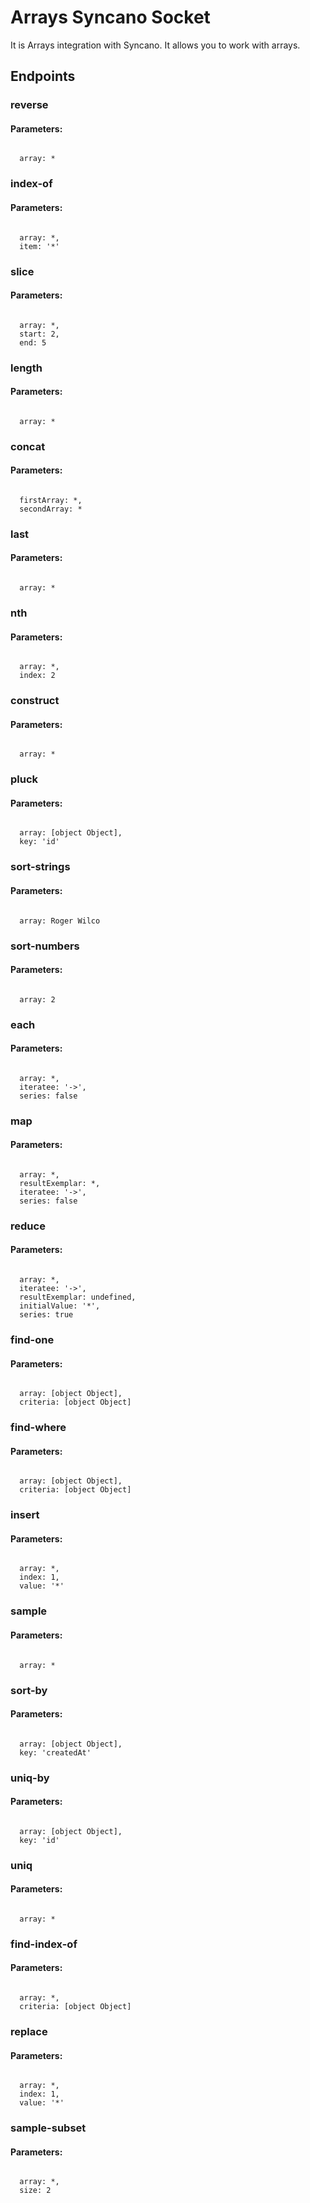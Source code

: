 # Arrays Syncano Socket

It is Arrays integration with Syncano. It allows you to work with arrays.

## Endpoints

### reverse

#### Parameters:
```

  array: *
```


### index-of

#### Parameters:
```

  array: *,
  item: '*'
```


### slice

#### Parameters:
```

  array: *,
  start: 2,
  end: 5
```


### length

#### Parameters:
```

  array: *
```


### concat

#### Parameters:
```

  firstArray: *,
  secondArray: *
```


### last

#### Parameters:
```

  array: *
```


### nth

#### Parameters:
```

  array: *,
  index: 2
```


### construct

#### Parameters:
```

  array: *
```


### pluck

#### Parameters:
```

  array: [object Object],
  key: 'id'
```


### sort-strings

#### Parameters:
```

  array: Roger Wilco
```


### sort-numbers

#### Parameters:
```

  array: 2
```


### each

#### Parameters:
```

  array: *,
  iteratee: '->',
  series: false
```


### map

#### Parameters:
```

  array: *,
  resultExemplar: *,
  iteratee: '->',
  series: false
```


### reduce

#### Parameters:
```

  array: *,
  iteratee: '->',
  resultExemplar: undefined,
  initialValue: '*',
  series: true
```


### find-one

#### Parameters:
```

  array: [object Object],
  criteria: [object Object]
```


### find-where

#### Parameters:
```

  array: [object Object],
  criteria: [object Object]
```


### insert

#### Parameters:
```

  array: *,
  index: 1,
  value: '*'
```


### sample

#### Parameters:
```

  array: *
```


### sort-by

#### Parameters:
```

  array: [object Object],
  key: 'createdAt'
```


### uniq-by

#### Parameters:
```

  array: [object Object],
  key: 'id'
```


### uniq

#### Parameters:
```

  array: *
```


### find-index-of

#### Parameters:
```

  array: *,
  criteria: [object Object]
```


### replace

#### Parameters:
```

  array: *,
  index: 1,
  value: '*'
```


### sample-subset

#### Parameters:
```

  array: *,
  size: 2
```

